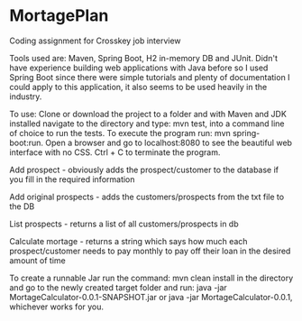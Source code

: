 # MortagePlan
Coding assignment for Crosskey job interview

Tools used are: Maven, Spring Boot, H2 in-memory DB and JUnit. Didn't have experience building web applications with Java before so I used 
Spring Boot since there were simple tutorials and plenty of documentation I could apply to this application, it also seems to be used
heavily in the industry.

To use:
Clone or download the project to a folder and with Maven and JDK installed navigate to the directory and type: mvn test, into a command line of choice
to run the tests. To execute the program run: mvn spring-boot:run. Open a browser and go to localhost:8080 to see the beautiful web interface with no CSS. Ctrl + C to terminate the program.

Add prospect - obviously adds the prospect/customer to the database if you fill in the required information

Add original prospects - adds the customers/prospects from the txt file to the DB

List prospects - returns a list of all customers/prospects in db

Calculate mortage - returns a string which says how much each prospect/customer needs to pay monthly to pay off their loan in the desired amount of time

To create a runnable Jar run the command: mvn clean install in the directory and go to the newly created target folder and run: java -jar MortageCalculator-0.0.1-SNAPSHOT.jar or java -jar MortageCalculator-0.0.1, whichever works for you.
